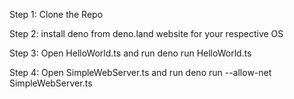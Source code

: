 Step 1: Clone the Repo

Step 2: install deno from deno.land website for your respective OS

Step 3: Open HelloWorld.ts and run deno run HelloWorld.ts

Step 4: Open SimpleWebServer.ts and run deno run --allow-net SimpleWebServer.ts
